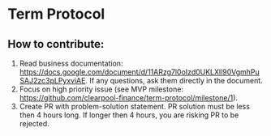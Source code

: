 # Term Protocol

## How to contribute:

1. Read business documentation: https://docs.google.com/document/d/11ARzg7l0oIzd0UKLXll90VgmhPuSAJ2zc3pLPyxviAE. If any questions, ask them directly in the document.
1. Focus on high priority issue (see MVP milestone: https://github.com/clearpool-finance/term-protocol/milestone/1).
1. Create PR with problem-solution statement. PR solution must be less then 4 hours long. If longer then 4 hours, you are risking PR to be rejected.
